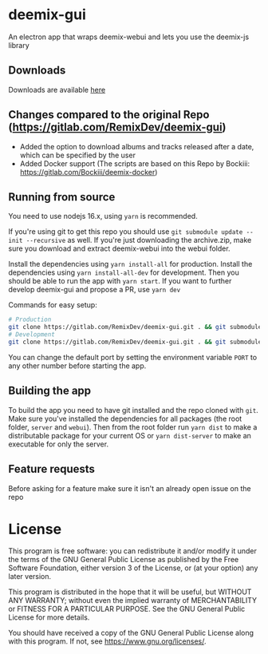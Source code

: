 # deemix-gui
An electron app that wraps deemix-webui and lets you use the deemix-js library

## Downloads
Downloads are available [here](https://www.reddit.com/r/deemix/comments/hmrhhs/download_links/)

## Changes compared to the original Repo (https://gitlab.com/RemixDev/deemix-gui)
- Added the option to download albums and tracks released after a date, which can be specified by the user
- Added Docker support (The scripts are based on this Repo by Bockiii: https://gitlab.com/Bockiii/deemix-docker)

## Running from source
You need to use nodejs 16.x, using `yarn` is recommended.

If you're using git to get this repo you should use `git submodule update --init --recursive` as well. If you're just downloading the archive.zip, make sure you download and extract deemix-webui into the webui folder.

Install the dependencies using `yarn install-all` for production.
Install the dependencies using `yarn install-all-dev` for development.
Then you should be able to run the app with `yarn start`.
If you want to further develop deemix-gui and propose a PR, use `yarn dev`

Commands for easy setup:

```sh
# Production
git clone https://gitlab.com/RemixDev/deemix-gui.git . && git submodule update --init --recursive && yarn install-all
# Development
git clone https://gitlab.com/RemixDev/deemix-gui.git . && git submodule update --init --recursive && yarn install-all-dev
```

You can change the default port by setting the environment variable `PORT` to any other number before starting the app.

## Building the app
To build the app you need to have git installed and the repo cloned with `git`.
Make sure you've installed the dependencies for all packages (the root folder, `server` and `webui`).
Then from the root folder run `yarn dist` to make a distributable package for your current OS or `yarn dist-server` to make an executable for only the server.

## Feature requests
Before asking for a feature make sure it isn't an already open issue on the repo

# License
This program is free software: you can redistribute it and/or modify
it under the terms of the GNU General Public License as published by
the Free Software Foundation, either version 3 of the License, or
(at your option) any later version.

This program is distributed in the hope that it will be useful,
but WITHOUT ANY WARRANTY; without even the implied warranty of
MERCHANTABILITY or FITNESS FOR A PARTICULAR PURPOSE.  See the
GNU General Public License for more details.

You should have received a copy of the GNU General Public License
along with this program. If not, see <https://www.gnu.org/licenses/>.
